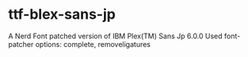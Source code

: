 # ttf-blex-sans-jp
A Nerd Font patched version of IBM Plex(TM)  Sans Jp 6.0.0
Used font-patcher options: complete, removeligatures 
